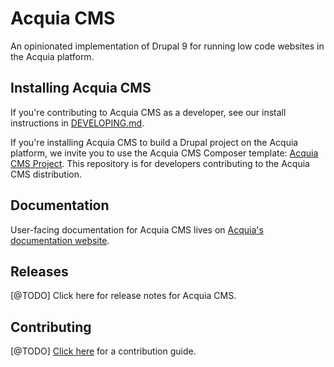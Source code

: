 # Acquia CMS

An opinionated implementation of Drupal 9 for running low code websites in the Acquia platform.

## Installing Acquia CMS

If you're contributing to Acquia CMS as a developer, see our install instructions in [DEVELOPING.md](/DEVELOPING.md).

If you're installing Acquia CMS to build a Drupal project on the Acquia platform,
we invite you to use the Acquia CMS Composer template:
[Acquia CMS Project](https://github.com/acquia/acquia-cms-project). This repository
is for developers contributing to the Acquia CMS distribution.

## Documentation

User-facing documentation for Acquia CMS lives on
[Acquia's documentation website](https://docs.acquia.com).

## Releases

[@TODO] Click here for release notes for Acquia CMS.

## Contributing

[@TODO] [Click here](https://github.com/acquia/acquia_cms/DEVELOPING.md#contributing) for a contribution guide.
